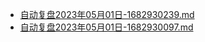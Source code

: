 * [自动复盘2023年05月01日-1682930239.md](/docs/202305/自动复盘2023年05月01日-1682930239.md)
* [自动复盘2023年05月01日-1682930097.md](/docs/202305/自动复盘2023年05月01日-1682930097.md)
